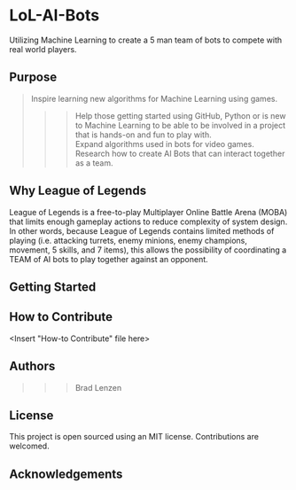 # LoL-AI-Bots
Utilizing Machine Learning to create a 5 man team of bots to compete with real world players.
  
## Purpose
  > Inspire learning new algorithms for Machine Learning using games.<br/>
  >>> Help those getting started using GitHub, Python or is new to Machine Learning to be able to be involved in a project that is hands-on and fun to play with.<br/>
  >>> Expand algorithms used in bots for video games.<br/>
  >>> Research how to create AI Bots that can interact together as a team.<br/>
  
## Why League of Legends
  League of Legends is a free-to-play Multiplayer Online Battle Arena (MOBA) that limits enough gameplay actions to reduce complexity of system design. In other words, because League of Legends contains limited methods of playing (i.e. attacking turrets, enemy minions, enemy champions, movement, 5 skills, and 7 items), this allows the possibility of coordinating a TEAM of AI bots to play together against an opponent. 

## Getting Started
<Insert How-to Download here>

## How to Contribute
<Insert "How-to Contribute" file here>

## Authors
  >>> Brad Lenzen

## License
This project is open sourced using an MIT license.
Contributions are welcomed.

## Acknowledgements
<Insert Acknowledgements>
